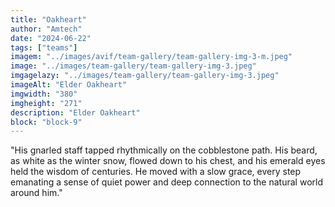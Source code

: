 ```yaml
---
title: "Oakheart"
author: "Amtech"
date: "2024-06-22"
tags: ["teams"]
imagem: "../images/avif/team-gallery/team-gallery-img-3-m.jpeg"
image: "../images/team-gallery/team-gallery-img-3.jpeg"
imgagelazy: "../images/team-gallery/team-gallery-img-3.jpeg"
imageAlt: "Elder Oakheart"
imgwidth: "380"
imgheight: "271"
description: "Elder Oakheart"
block: "block-9"
---
```


"His gnarled staff tapped rhythmically on the cobblestone path. His beard, as white as the winter snow, flowed down to his chest, and his emerald eyes held the wisdom of centuries. He moved with a slow grace, every step emanating a sense of quiet power and deep connection to the natural world around him."
